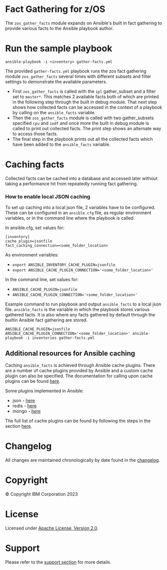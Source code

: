 # Fact Gathering for z/OS

The `zos_gather_facts` module expands on Ansible's built in fact gathering to
provide various facts to the Ansible playbook author.

# Run the sample playbook

```
ansible-playbook -i <inventory> gather-facts.yml
```

The provided `gather-facts.yml` playbook runs the zos fact gathering module
`zos_gather_facts` several times with different subsets and filter settings to
demonstrate the available parameters.

- First `zos_gather_facts` is called with the `ipl` gather_subset and a filter
    set to `master*`. This matches 2 available facts both of which are printed
    in the following step through the built in debug module. That next step
    shows how collected facts can be accessed in the context of a playbook by
    calling on the `ansible_facts` variable.
- Then the `zos_gather_facts` module is called with two gather_subsets specified
    `cpu` and `iodf` and once more the built in debug module is called to print
    out collected facts. The print step shows an alternate way to access those
    facts.
- The final step in the playbook prints out all the collected facts which have
    been added to the `ansible_facts` variable.

# Caching facts

Collected facts can be cached into a database and accessed later without taking
a performance hit from repeatedly running fact gathering.

### How to enable local JSON caching

To set up caching into a local json file, 2 variables have to be configured.
These can be configured in an `ansible.cfg` file, as regular environment
variables, or in the command line where the playbook is called.

In ansible.cfg, set values for:
```
[inventory]
cache_plugin=jsonfile
fact_caching_connection=<some_folder_location>
```

As environment variables:
- `export ANSIBLE_INVENTORY_CACHE_PLUGIN=jsonfile`
- `export ANSIBLE_CACHE_PLUGIN_CONNECTION='<some_folder_location>'`

In the command line, set values for:
- `ANSIBLE_CACHE_PLUGIN=jsonfile`
- `ANSIBLE_CACHE_PLUGIN_CONNECTION='<some_folder_location>'`

Example command to run playbook and output `ansible_facts` to a local json file.
`ansible_facts` is the variable in which the playbook stores various gathered
facts. It is also where any facts gathered by default through the builtin
Ansible fact gathering are stored.
```
ANSIBLE_CACHE_PLUGIN=jsonfile ANSIBLE_CACHE_PLUGIN_CONNECTION='<some_folder_location>' ansible-playbook -i inventories gather-facts.yml
```

## Additional resources for Ansible caching
Caching `ansible_facts` is achieved through Ansible cache plugins.
There are a number of cache plugins provided by Ansible and a custom
cache plugin can also be specified. The documentation for calling upon
cache plugins can be found
[here](https://docs.ansible.com/ansible/latest/plugins/cache.html).

Some plugins implemented in Ansible:

- json - [here](https://docs.ansible.com/ansible/latest/collections/ansible/builtin/jsonfile_cache.html)
- redis - [here](https://docs.ansible.com/ansible/latest/collections/community/general/redis_cache.html)
- mongo - [here](https://docs.ansible.com/ansible/latest/collections/community/mongodb/mongodb_cache.html)

The full list of cache plugins can be found by following the steps in the
section [here](https://docs.ansible.com/ansible/latest/plugins/cache.html#plugin-list).


# Changelog
All changes are maintained chronologically by date found in the
[changelog](changelog.yml).

# Copyright
© Copyright IBM Corporation 2023

# License
Licensed under [Apache License,
Version 2.0](https://opensource.org/licenses/Apache-2.0).

# Support
Please refer to the [support section](../../README.md#support) for
more details.